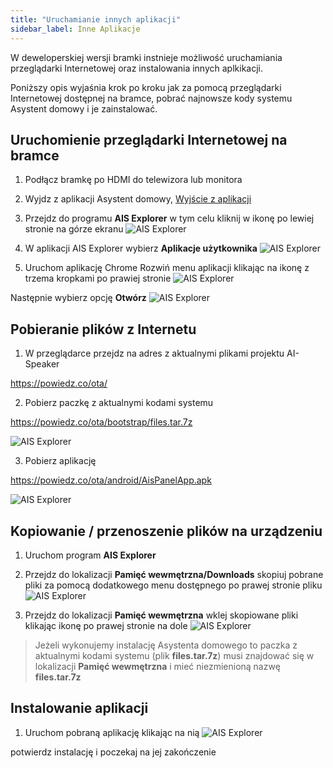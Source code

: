 ```yaml
---
title: "Uruchamianie innych aplikacji"
sidebar_label: Inne Aplikacje
---
```


W deweloperskiej wersji bramki instnieje możliwość uruchamiania przeglądarki Internetowej oraz instalowania innych aplkikacji.

Poniższy opis wyjaśnia krok po kroku jak za pomocą przeglądarki Internetowej dostępnej na bramce, pobrać najnowsze kody systemu Asystent domowy i je zainstalować.


## Uruchomienie przeglądarki Internetowej na bramce

1. Podłącz bramkę po HDMI do telewizora lub monitora

2. Wyjdz z aplikacji Asystent domowy,
[Wyjście z aplikacji](/AIS-docs/docs/en/ais_bramka_settings.html#ustawienia-aplikacji-asystent-domowy)

3. Przejdz do programu **AIS Explorer**
w tym celu kliknij w ikonę po lewiej stronie na górze ekranu
![AIS Explorer](/AIS-docs/img/en/bramka/other_programs_1.png)

4. W aplikacji AIS Explorer wybierz **Aplikacje użytkownika**
![AIS Explorer](/AIS-docs/img/en/bramka/other_programs_2.png)

5. Uruchom aplikację Chrome
Rozwiń menu aplikacji klikając na ikonę z trzema kropkami po prawiej stronie
![AIS Explorer](/AIS-docs/img/en/bramka/other_programs_3.png)

Następnie wybierz opcję **Otwórz**
![AIS Explorer](/AIS-docs/img/en/bramka/other_programs_4.png)


## Pobieranie plików z Internetu

1. W przeglądarce przejdz na adres z aktualnymi plikami projektu AI-Speaker

https://powiedz.co/ota/

2. Pobierz paczkę z aktualnymi kodami systemu

https://powiedz.co/ota/bootstrap/files.tar.7z

![AIS Explorer](/AIS-docs/img/en/bramka/other_programs_5.png)

3. Pobierz aplikację

https://powiedz.co/ota/android/AisPanelApp.apk

![AIS Explorer](/AIS-docs/img/en/bramka/other_programs_6.png)

## Kopiowanie / przenoszenie plików na urządzeniu

1. Uruchom program **AIS Explorer**

2. Przejdz do lokalizacji **Pamięć wewmętrzna/Downloads**
skopiuj pobrane pliki za pomocą dodatkowego menu dostępnego po prawej stronie pliku
![AIS Explorer](/AIS-docs/img/en/bramka/other_programs_7.png)

3. Przejdz do lokalizacji **Pamięć wewmętrzna**
wklej skopiowane pliki klikając ikonę po prawej stronie na dole
![AIS Explorer](/AIS-docs/img/en/bramka/other_programs_8.png)

> Jeżeli wykonujemy instalację Asystenta domowego to paczka z aktualnymi kodami systemu (plik **files.tar.7z**) musi znajdować się w lokalizacji  **Pamięć wewmętrzna** i mieć niezmienioną nazwę **files.tar.7z**


## Instalowanie aplikacji

1. Uruchom pobraną aplikację klikając na nią
![AIS Explorer](/AIS-docs/img/en/bramka/other_programs_9.png)

 potwierdz instalację i poczekaj na jej zakończenie
